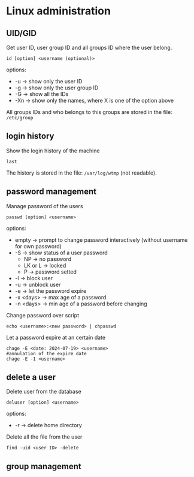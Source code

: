 # Linux administration

## UID/GID
Get user ID, user group ID and all groups ID where the user belong.
~~~
id [option] <username (optional)>
~~~
options:
- -u &rarr; show only the user ID
- -g &rarr; show only the user group ID
- -G &rarr; show all the IDs
- -Xn &rarr; show only the names, where X is one of the option above

All groups IDs and who belongs to this groups are stored in the file: `/etc/group`

## login history
Show the login history of the machine
~~~
last
~~~
The history is stored in the file: `/var/log/wtmp` (not readable).

## password management
Manage password of the users
~~~
passwd [option] <username>
~~~
options:
- empty &rarr; prompt to change password interactively (without username for own password)
- -S &rarr; show status of a user password
  - NP &rarr; no password
  - LK or L &rarr; locked
  - P &rarr; password setted
- -l &rarr; block user
- -u &rarr; unblock user
- -e &rarr; let the password expire
- -x \<days> &rarr; max age of a password
- -n \<days> &rarr; min age of a password before changing

Change password over script
~~~
echo <username>:<new password> | chpasswd
~~~

Let a password expire at an certain date
~~~
chage -E <date: 2024-07-19> <username>
#annulation of the expire date
chage -E -1 <username>
~~~

## delete a user
Delete user from the database
~~~
deluser [option] <username>
~~~
options:
- -r &rarr; delete home directory

Delete all the file from the user
~~~
find -uid <user ID> -delete
~~~

## group management
  


